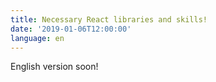 ```yaml
---
title: Necessary React libraries and skills!
date: '2019-01-06T12:00:00'
language: en
---
```


English version soon!
